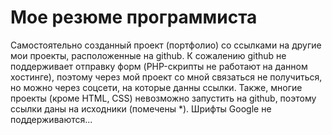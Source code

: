 # Мое резюме программиста

Самостоятельно созданный проект (портфолио) со ссылками на другие мои проекты, расположенные на github. 
К сожалению github не поддерживает отправку форм (PHP-скрипты не работают на данном хостинге), поэтому через мой проект со мной связаться не получиться, но можно через соцсети, на которые данны ссылки.
Также, многие проекты (кроме HTML, CSS) невозможно запустить на github, поэтому ссылки даны на исходники (помечены *).
Шрифты Google не поддерживаются...
